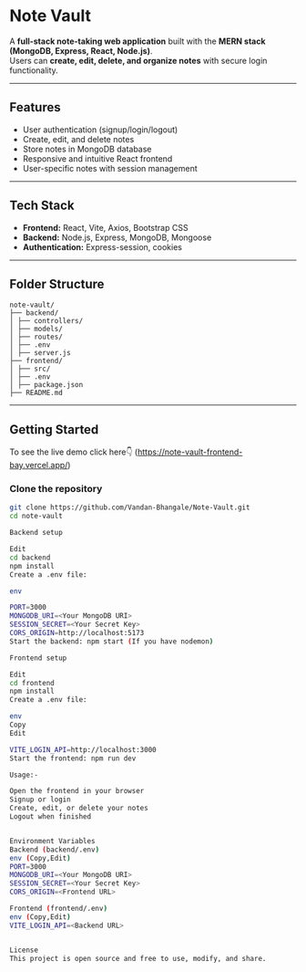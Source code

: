 # Note Vault

A **full-stack note-taking web application** built with the **MERN stack (MongoDB, Express, React, Node.js)**.  
Users can **create, edit, delete, and organize notes** with secure login functionality.

---

## Features

- User authentication (signup/login/logout)
- Create, edit, and delete notes
- Store notes in MongoDB database
- Responsive and intuitive React frontend
- User-specific notes with session management

---

## Tech Stack

- **Frontend:** React, Vite, Axios, Bootstrap CSS
- **Backend:** Node.js, Express, MongoDB, Mongoose
- **Authentication:** Express-session, cookies

---

## Folder Structure
```
note-vault/
├── backend/
│ ├── controllers/
│ ├── models/
│ ├── routes/
│ ├── .env
│ ├── server.js
├── frontend/
│ ├── src/
│ ├── .env
│ ├── package.json
├── README.md
```
---

## Getting Started
To see the live demo click here👇
(https://note-vault-frontend-bay.vercel.app/)

### Clone the repository

```bash
git clone https://github.com/Vandan-Bhangale/Note-Vault.git
cd note-vault

Backend setup

Edit
cd backend
npm install
Create a .env file:

env

PORT=3000
MONGODB_URI=<Your MongoDB URI>
SESSION_SECRET=<Your Secret Key>
CORS_ORIGIN=http://localhost:5173
Start the backend: npm start (If you have nodemon)

Frontend setup

Edit
cd frontend
npm install
Create a .env file:

env
Copy
Edit

VITE_LOGIN_API=http://localhost:3000
Start the frontend: npm run dev

Usage:-

Open the frontend in your browser
Signup or login
Create, edit, or delete your notes
Logout when finished


Environment Variables
Backend (backend/.env)
env (Copy,Edit)
PORT=3000
MONGODB_URI=<Your MongoDB URI>
SESSION_SECRET=<Your Secret Key>
CORS_ORIGIN=<Frontend URL>

Frontend (frontend/.env)
env (Copy,Edit)
VITE_LOGIN_API=<Backend URL>


License
This project is open source and free to use, modify, and share.
